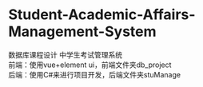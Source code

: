 # Student-Academic-Affairs-Management-System
数据库课程设计 中学生考试管理系统  
前端：使用vue+element ui，前端文件夹db_project  
后端：使用C#来进行项目开发，后端文件夹stuManage  
